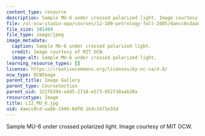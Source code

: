 ```yaml
---
content_type: resource
description: Sample MU-6 under crossed polarized light. Image courtesy of MIT OCW.
file: /ol-ocw-studio-app/courses/12-109-petrology-fall-2005/4aecc0cdaa8b24986df0164c2471e35d_L12_MU_6.jpg
file_size: 101404
file_type: image/jpeg
image_metadata:
  caption: Sample MU-6 under crossed polarized light.
  credit: Image courtesy of MIT OCW.
  image-alt: Sample MU-6 under crossed polarized light.
learning_resource_types: []
license: https://creativecommons.org/licenses/by-nc-sa/4.0/
ocw_type: OCWImage
parent_title: Image Gallery
parent_type: CourseSection
parent_uid: 322f6394-a4d5-2718-e573-052f38aab20a
resourcetype: Image
title: L12_MU_6.jpg
uid: 4aecc0cd-aa8b-2498-6df0-164c2471e35d
---
```

Sample MU-6 under crossed polarized light. Image courtesy of MIT OCW.